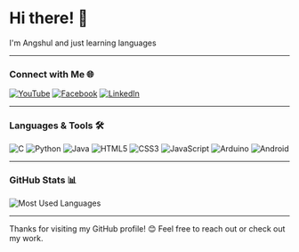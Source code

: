 # Hi there! 👋

I'm Angshul and just learning languages

---

### Connect with Me 🌐
[![YouTube](https://img.shields.io/badge/YouTube-FF0000?style=for-the-badge&logo=youtube&logoColor=white)](https://www.youtube.com/@angshul)
[![Facebook](https://img.shields.io/badge/Facebook-1877F2?style=for-the-badge&logo=facebook&logoColor=white)](https://www.facebook.com/angshul)
[![LinkedIn](https://img.shields.io/badge/LinkedIn-0077B5?style=for-the-badge&logo=linkedin&logoColor=white)](https://www.linkedin.com/in/angshul4/)

---

### Languages & Tools 🛠️

![C](https://img.shields.io/badge/C-00599C?style=for-the-badge&logo=c&logoColor=white)
![Python](https://img.shields.io/badge/Python-3776AB?style=for-the-badge&logo=python&logoColor=white)
![Java](https://img.shields.io/badge/Java-007396?style=for-the-badge&logo=java&logoColor=white)
![HTML5](https://img.shields.io/badge/HTML5-E34F26?style=for-the-badge&logo=html5&logoColor=white)
![CSS3](https://img.shields.io/badge/CSS3-1572B6?style=for-the-badge&logo=css3&logoColor=white)
![JavaScript](https://img.shields.io/badge/JavaScript-F7DF1E?style=for-the-badge&logo=javascript&logoColor=black)
![Arduino](https://img.shields.io/badge/Arduino-00979D?style=for-the-badge&logo=arduino&logoColor=white)
![Android](https://img.shields.io/badge/Android-3DDC84?style=for-the-badge&logo=android&logoColor=white)

---

### GitHub Stats 📊

![Most Used Languages](https://github-readme-stats.vercel.app/api/top-langs/?username=angshul004&layout=compact&theme=tokyonight)

---

Thanks for visiting my GitHub profile! 😊 Feel free to reach out or check out my work.

